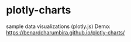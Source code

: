 # plotly-charts
sample data visualizations (plotly.js)
Demo:  https://benardcharumbira.github.io/plotly-charts/
